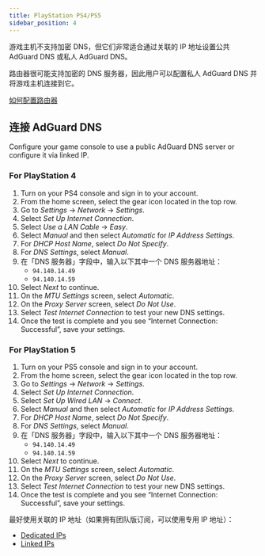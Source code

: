 ```yaml
---
title: PlayStation PS4/PS5
sidebar_position: 4
---
```


游戏主机不支持加密 DNS，但它们非常适合通过关联的 IP 地址设置公共 AdGuard DNS 或私人 AdGuard DNS。

路由器很可能支持加密的 DNS 服务器，因此用户可以配置私人 AdGuard DNS 并将游戏主机连接到它。

[如何配置路由器](/private-dns/connect-devices/routers/routers.md)

## 连接 AdGuard DNS

Configure your game console to use a public AdGuard DNS server or configure it via linked IP.

### For PlayStation 4

1. Turn on your PS4 console and sign in to your account.
2. From the home screen, select the gear icon located in the top row.
3. Go to _Settings_ → _Network_ → _Settings_.
4. Select _Set Up Internet Connection_.
5. Select _Use a LAN Cable_ → _Easy_.
6. Select _Manual_ and then select _Automatic_ for _IP Address Settings_.
7. For _DHCP Host Name_, select _Do Not Specify_.
8. For _DNS Settings_, select _Manual_.
9. 在「DNS 服务器」字段中，输入以下其中一个 DNS 服务器地址：
    - `94.140.14.49`
    - `94.140.14.59`
10. Select _Next_ to continue.
11. On the _MTU Settings_ screen, select _Automatic_.
12. On the _Proxy Server_ screen, select _Do Not Use_.
13. Select _Test Internet Connection_ to test your new DNS settings.
14. Once the test is complete and you see “Internet Connection: Successful”, save your settings.

### For PlayStation 5

1. Turn on your PS5 console and sign in to your account.
2. From the home screen, select the gear icon located in the top row.
3. Go to _Settings_ → _Network_ → _Settings_.
4. Select _Set Up Internet Connection_.
5. Select _Set Up Wired LAN_ → _Connect_.
6. Select _Manual_ and then select _Automatic_ for _IP Address Settings_.
7. For _DHCP Host Name_, select _Do Not Specify_.
8. For _DNS Settings_, select _Manual_.
9. 在「DNS 服务器」字段中，输入以下其中一个 DNS 服务器地址：
    - `94.140.14.49`
    - `94.140.14.59`
10. Select _Next_ to continue.
11. On the _MTU Settings_ screen, select _Automatic_.
12. On the _Proxy Server_ screen, select _Do Not Use_.
13. Select _Test Internet Connection_ to test your new DNS settings.
14. Once the test is complete and you see “Internet Connection: Successful”, save your settings.

最好使用关联的 IP 地址（如果拥有团队版订阅，可以使用专用 IP 地址）：

- [Dedicated IPs](/private-dns/connect-devices/other-options/dedicated-ip.md)
- [Linked IPs](/private-dns/connect-devices/other-options/linked-ip.md)
